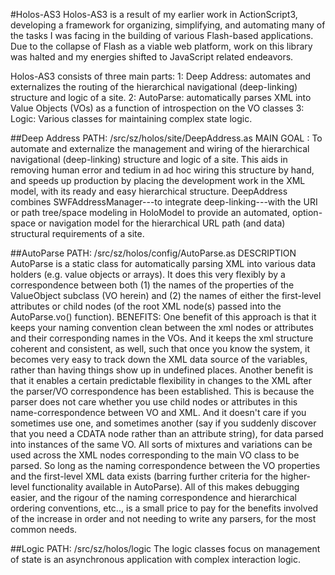 #Holos-AS3
Holos-AS3 is a result of my earlier work in ActionScript3, developing a framework for organizing, simplifying, and 
automating many of the tasks I was facing in the building of various Flash-based applications.  Due to the collapse
of Flash as a viable web platform, work on this library was halted and my energies shifted to JavaScript related 
endeavors.

Holos-AS3 consists of three main parts:
1: Deep Address: automates and externalizes the routing of the hierarchical navigational (deep-linking) 
structure and logic of a site.
2: AutoParse: automatically parses XML into Value Objects (VOs) as a function of introspection on the VO classes
3: Logic: Various classes for maintaining complex state logic.


##Deep Address
PATH: /src/sz/holos/site/DeepAddress.as
MAIN GOAL : To automate and externalize the management and wiring of the hierarchical navigational (deep-linking)
structure and logic of a site.  This aids in removing human error and tedium in ad hoc wiring this structure by hand,
and speeds up production by placing the development work in the XML model, with its ready and easy hierarchical
structure.
DeepAddress combines SWFAddressManager---to integrate deep-linking---with the URI or path tree/space modeling
in HoloModel to provide an automated, option-space or navigation model for the hierarchical URL path (and data)
structural requirements of a site.


##AutoParse
PATH: /src/sz/holos/config/AutoParse.as
DESCRIPTION
AutoParse is a static class for automatically parsing XML into various data holders (e.g. value objects or arrays).
It does this very flexibly by a correspondence between both (1) the names of the properties of the ValueObject
subclass (VO herein) and (2) the names of either the first-level attributes or child nodes (of the root XML node(s)
passed into the AutoParse.vo() function).
BENEFITS: One benefit of this approach is that it keeps your naming convention clean between the xml nodes or attributes 
and their corresponding names in the VOs.  And it keeps the xml structure coherent and consistent, as well, such that 
once you know the system, it becomes very easy to track down the XML data source of the variables, rather than having 
things show up in undefined places. Another benefit is that it enables a certain predictable flexibility in changes to 
the XML after the parser/VO correspondence has been established. This is because the parser does not care whether you 
use child nodes or attributes in this name-correspondence between VO and XML.  And it doesn't care if you sometimes use 
one, and sometimes another (say if you suddenly discover that you need a CDATA node rather than an attribute string), 
for data parsed into instances of the same VO. All sorts of mixtures and variations can be used across the XML nodes 
corresponding to the main VO class to be parsed.  So long as the naming correspondence between the VO properties and 
the first-level XML data exists (barring further criteria for the higher-level functionality available in AutoParse). 
All of this makes debugging easier, and the rigour of the naming correspondence and hierarchical ordering conventions, 
etc.., is a small price to pay for the benefits involved of the increase in order and not needing to write any parsers, 
for the most common needs.


##Logic
PATH: /src/sz/holos/logic
The logic classes focus on management of state is an asynchronous application with complex interaction logic.


